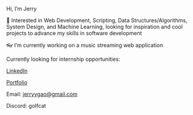 Hi, I’m Jerry

🎈 Interested in Web Development, Scripting, Data Structures/Algorithms, System Design, and Machine Learning, looking for inspiration and cool projects to advance my skills in software development

👓 I’m currently working on a music streaming web application

Currently looking for internship opportunities:

[LinkedIn](https://www.linkedin.com/in/jerryyga0/)

[Portfolio](https://portfolio-2023-jjxrry.vercel.app/)

Email: jerryygao@gmail.com

Discord: golfcat


<!---
jjxrry/jjxrry is a ✨ special ✨ repository because its `README.md` (this file) appears on your GitHub profile.
You can click the Preview link to take a look at your changes.
--->
